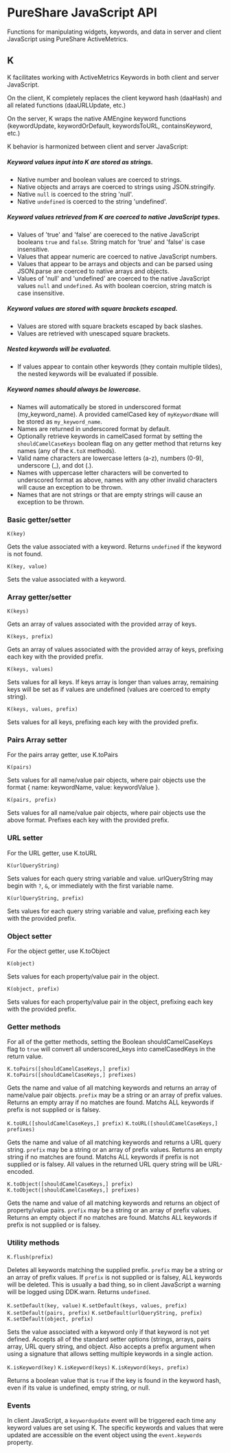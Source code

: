 # PureShare JavaScript API
Functions for manipulating widgets, keywords, and data in server and client JavaScript using PureShare ActiveMetrics.


## K
K facilitates working with ActiveMetrics Keywords in both client and server JavaScript.

On the client, K completely replaces the client keyword hash (daaHash) and all related functions (daaURLUpdate, etc.)

On the server, K wraps the native AMEngine keyword functions (keywordUpdate, keywordOrDefault, keywordsToURL, containsKeyword, etc.)

K behavior is harmonized between client and server JavaScript:

##### Keyword values input into K are stored as strings.
* Native number and boolean values are coerced to strings.
* Native objects and arrays are coerced to strings using JSON.stringify.
* Native `null` is coerced to the string 'null'.
* Native `undefined` is coerced to the string 'undefined'.

##### Keyword values retrieved from K are coerced to native JavaScript types.
* Values of 'true' and 'false' are coereced to the native JavaScript booleans `true` and `false`. String match for 'true' and 'false' is case insensitive.
* Values that appear numeric are coerced to native JavaScript numbers.
* Values that appear to be arrays and objects and can be parsed using JSON.parse are coerced to native arrays and objects.
* Values of 'null' and 'undefined' are coerced to the native JavaScript values `null` and `undefined`. As with boolean coercion, string match is case insensitive.

##### Keyword values are stored with square brackets escaped.
* Values are stored with square brackets escaped by back slashes.
* Values are retrieved with unescaped square brackets.

##### Nested keywords will be evaluated.
* If values appear to contain other keywords (they contain multiple tildes), the nested keywords will be evaluated if possible.

##### Keyword names should always be lowercase.
* Names will automatically be stored in underscored format (my_keyword_name). A provided camelCased key of `myKeywordName` will be stored as `my_keyword_name`.
* Names are returned in underscored format by default.
* Optionally retrieve keywords in camelCased format by setting the `shouldCamelCaseKeys` boolean flag on any getter method that returns key names (any of the `K.toX` methods).
* Valid name characters are lowercase letters (a-z), numbers (0-9), underscore (_), and dot (.).
* Names with uppercase letter characters will be converted to underscored format as above, names with any other invalid characters will cause an exception to be thrown.
* Names that are not strings or that are empty strings will cause an exception to be thrown.

### Basic getter/setter

`K(key)`

Gets the value associated with a keyword.
Returns `undefined` if the keyword is not found.

`K(key, value)`

Sets the value associated with a keyword.


### Array getter/setter

`K(keys)`

Gets an array of values associated with the provided array of keys.

`K(keys, prefix)`

Gets an array of values associated with the provided array of keys, prefixing each key with the provided prefix.

`K(keys, values)`

Sets values for all keys.
If keys array is longer than values array, remaining keys will be set as if values are undefined (values are coerced to empty string).

`K(keys, values, prefix)`

Sets values for all keys, prefixing each key with the provided prefix.


### Pairs Array setter
For the pairs array getter, use K.toPairs

`K(pairs)`

Sets values for all name/value pair objects, where pair objects use the format { name: keywordName, value: keywordValue }.

`K(pairs, prefix)`

Sets values for all name/value pair objects, where pair objects use the above format.
Prefixes each key with the provided prefix.


### URL setter
For the URL getter, use K.toURL

`K(urlQueryString)`

Sets values for each query string variable and value.
urlQueryString may begin with `?`, `&`, or immediately with the first variable name.

`K(urlQueryString, prefix)`

Sets values for each query string variable and value, prefixing each key with the provided prefix.


### Object setter
For the object getter, use K.toObject

`K(object)`

Sets values for each property/value pair in the object.

`K(object, prefix)`

Sets values for each property/value pair in the object, prefixing each key with the provided prefix.


### Getter methods
For all of the getter methods, setting the Boolean shouldCamelCaseKeys flag to `true` will convert all underscored_keys into camelCasedKeys in the return value.

`K.toPairs([shouldCamelCaseKeys,] prefix)`
`K.toPairs([shouldCamelCaseKeys,] prefixes)`

Gets the name and value of all matching keywords and returns an array of name/value pair objects.
`prefix` may be a string or an array of prefix values.
Returns an empty array if no matches are found.
Matchs ALL keywords if prefix is not supplied or is falsey.

`K.toURL([shouldCamelCaseKeys,] prefix)`
`K.toURL([shouldCamelCaseKeys,] prefixes)`

Gets the name and value of all matching keywords and returns a URL query string.
`prefix` may be a string or an array of prefix values.
Returns an empty string if no matches are found.
Matchs ALL keywords if prefix is not supplied or is falsey.
All values in the returned URL query string will be URL-encoded.

`K.toObject([shouldCamelCaseKeys,] prefix)`
`K.toObject([shouldCamelCaseKeys,] prefixes)`

Gets the name and value of all matching keywords and returns an object of property/value pairs.
`prefix` may be a string or an array of prefix values.
Returns an empty object if no matches are found.
Matchs ALL keywords if prefix is not supplied or is falsey.

### Utility methods

`K.flush(prefix)`

Deletes all keywords matching the supplied prefix.
`prefix` may be a string or an array of prefix values.
If `prefix` is not supplied or is falsey, ALL keywords will be deleted. This is usually a bad thing, so in client JavaScript a warning will be logged using DDK.warn.
Returns `undefined`.

`K.setDefault(key, value)`
`K.setDefault(keys, values, prefix)`
`K.setDefault(pairs, prefix)`
`K.setDefault(urlQueryString, prefix)`
`K.setDefault(object, prefix)`

Sets the value associated with a keyword only if that keyword is not yet defined.
Accepts all of the standard setter options (strings, arrays, pairs array, URL query string, and object.
Also accepts a prefix argument when using a signature that allows setting multiple keywords in a single action.

`K.isKeyword(key)`
`K.isKeyword(keys)`
`K.isKeyword(keys, prefix)`

Returns a boolean value that is `true` if the key is found in the keyword hash, even if its value is undefined, empty string, or null.


### Events
In client JavaScript, a `keywordupdate` event will be triggered each time any keyword values are set using K.
The specific keywords and values that were updated are accessible on the event object using the `event.keywords` property.
